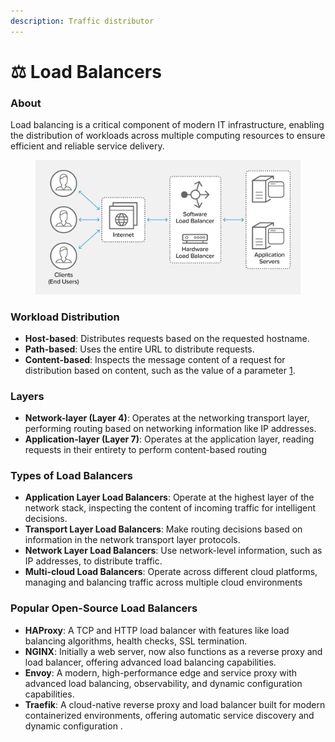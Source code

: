 ```yaml
---
description: Traffic distributor
---
```


# ⚖️ Load Balancers

### About

Load balancing is a critical component of modern IT infrastructure, enabling the distribution of workloads across multiple computing resources to ensure efficient and reliable service delivery.

<figure><img src="../../.gitbook/assets/image.png" alt=""><figcaption></figcaption></figure>

### Workload Distribution

* **Host-based**: Distributes requests based on the requested hostname.
* **Path-based**: Uses the entire URL to distribute requests.
* **Content-based**: Inspects the message content of a request for distribution based on content, such as the value of a parameter [1](https://simplicable.com/new/load-balancing).

### Layers

* **Network-layer (Layer 4)**: Operates at the networking transport layer, performing routing based on networking information like IP addresses.
* **Application-layer (Layer 7)**: Operates at the application layer, reading requests in their entirety to perform content-based routing

### Types of Load Balancers

* **Application Layer Load Balancers**: Operate at the highest layer of the network stack, inspecting the content of incoming traffic for intelligent decisions.
* **Transport Layer Load Balancers**: Make routing decisions based on information in the network transport layer protocols.
* **Network Layer Load Balancers**: Use network-level information, such as IP addresses, to distribute traffic.
* **Multi-cloud Load Balancers**: Operate across different cloud platforms, managing and balancing traffic across multiple cloud environments

### Popular Open-Source Load Balancers

* **HAProxy**: A TCP and HTTP load balancer with features like load balancing algorithms, health checks, SSL termination.
* **NGINX**: Initially a web server, now also functions as a reverse proxy and load balancer, offering advanced load balancing capabilities.
* **Envoy**: A modern, high-performance edge and service proxy with advanced load balancing, observability, and dynamic configuration capabilities.
* **Traefik**: A cloud-native reverse proxy and load balancer built for modern containerized environments, offering automatic service discovery and dynamic configuration .
